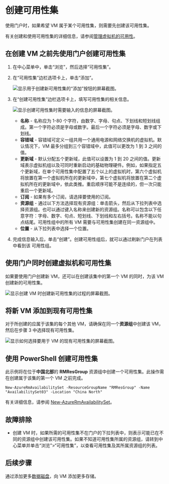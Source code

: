 <!-- Ibiza portal: tested -->

<properties
	pageTitle="创建 VM 可用性集 | Azure"
	description="了解如何通过 Azure 门户或 PowerShell，使用资源管理器部署模型为虚拟机创建可用性集。"
	keywords="可用性集"
	services="virtual-machines-windows"
	documentationCenter=""
	authors="cynthn"
	manager="timlt"
	editor=""
	tags="azure-resource-manager"/>
<tags 
	ms.service="virtual-machines-windows"
	ms.date="06/17/2016"
	wacn.date=""/>


# 创建可用性集 

使用门户时，如果希望 VM 属于某个可用性集，则需要先创建该可用性集。

有关创建和使用可用性集的详细信息，请参阅[管理虚拟机的可用性](/documentation/articles/virtual-machines-windows-manage-availability)。


## 在创建 VM 之前先使用门户创建可用性集

1. 在中心菜单中，单击“浏览”，然后选择“可用性集”。

2. 在“可用性集”边栏选项卡上，单击“添加”。

	![显示用于创建新可用性集的“添加”按钮的屏幕截图。](./media/virtual-machines-windows-create-availability-set/add-availability-set.png)

3. 在“创建可用性集”边栏选项卡上，填写可用性集的相关信息。

	![显示创建可用性集时需要输入的信息的屏幕截图。](./media/virtual-machines-windows-create-availability-set/create-availability-set.png)

	- **名称** - 名称应为 1-80 个字符，由数字、字母、句点、下划线和短划线组成。第一个字符必须是字母或数字。最后一个字符必须是字母、数字或下划线。
	- **容错域** - 容错域可定义一组共用一个通用电源和网络交换机的虚拟机。默认情况下，VM 最多分组到三个容错域中，此值可以更改为 1 到 3 之间的值。
	- **更新域** - 默认分配五个更新域，此值可以设置为 1 到 20 之间的值。更新域表示虚拟机组以及可同时重新启动的基础物理硬件。例如，如果指定五个更新域，在单个可用性集中配置了五个以上的虚拟机时，第六个虚拟机将放置在第一个虚拟机所在的更新域中，第七个虚拟机将放置在第二个虚拟机所在的更新域中，依此类推。重启顺序可能不是连续的，但一次只能重启一个更新域。
	- **订阅** - 如果有多个订阅，请选择要使用的订阅。
	- **资源组** - 通过以下方法选择现有资源组：单击箭头，然后从下拉列表中选择资源组。也可以通过键入名称来创建新的资源组。名称可以包含以下任意字符：字母、数字、句点、短划线、下划线和左右括号。名称不能以句点结尾。可用性组中的所有 VM 需要与可用性集创建在同一资源组中。
	- **位置** - 从下拉列表中选择一个位置。

4. 完成信息输入后，单击“创建”。创建可用性组后，就可以通过刷新门户在列表中看到该 可用性组。

## 使用门户同时创建虚拟机和可用性集

如果要使用门户创建新 VM，还可以在创建该集中的第一个 VM 的同时，为该 VM 创建新的可用性集。

![显示创建 VM 时创建新可用性集的过程的屏幕截图。](./media/virtual-machines-windows-create-availability-set/new-vm-avail-set.png)


## 将新 VM 添加到现有可用性集

对于所创建的应属于该集的每个其他 VM，请确保在同一个**资源组**中创建该 VM，然后在步骤 3 中选择现有可用性集。

![显示如何选择要用于 VM 的现有可用性集的屏幕截图。](./media/virtual-machines-windows-create-availability-set/add-vm-to-set.png)



## 使用 PowerShell 创建可用性集

此示例将在位于**中国北部**的 **RMResGroup** 资源组中创建一个可用性集。此操作需在创建属于该集的第一个 VM 之前完成。

	New-AzureRmAvailabilitySet -ResourceGroupName "RMResGroup" -Name "AvailabilitySet03" -Location "China North"
	
有关详细信息，请参阅 [New-AzureRmAvailabilitySet](https://msdn.microsoft.com/zh-cn/library/mt619453.aspx)。


## 故障排除

- 创建 VM 时，如果所需的可用性集不在门户的下拉列表中，则表示可能已在不同的资源组中创建该可用性集。如果不知道可用性集所属的资源组，请转到中心菜单并单击“浏览”>“可用性集”，以查看可用性集及其所属资源组的列表。


## 后续步骤

通过添加更多[数据磁盘](/documentation/articles/virtual-machines-windows-attach-disk-portal)，向 VM 添加更多存储。

<!---HONumber=Mooncake_Quality_Review_1202_2016-->